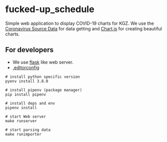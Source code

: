 # fucked-up_schedule
Simple web application to display COVID-19 charts for KGZ. We use the
 [Coronavirus Source Data](https://ourworldindata.org/coronavirus-source-data) for data getting and
 [Chart.js](https://www.chartjs.org/) for creating beautiful charts. 

## For developers
- We use [flask](https://flask.palletsprojects.com/en/1.1.x/quickstart/) like web server.
- [.editorconfig](https://editorconfig.org/)

```shell script
# install python specific version
pyenv install 3.8.0

# install pipenv (package manager)
pip install pipenv

# install deps and env
pipenv install

# start Web server
make runserver

# start parsing data
make runimporter
```
